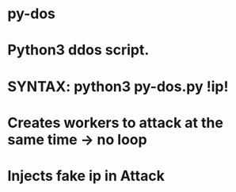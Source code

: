 # py-dos
# Python3 ddos script.
# SYNTAX: python3 py-dos.py !ip!
#
# Creates workers to attack at the same time -> no loop
# Injects fake ip in Attack
